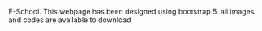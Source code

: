  E-School.
 This webpage has been designed using bootstrap 5. all images and codes are available to download
